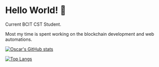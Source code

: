 # Hello World! 👋

Current BCIT CST Student.

Most my time is spent working on the blockchain development and web automations.

[![Oscar's GitHub stats](https://github-readme-stats.vercel.app/api?username=o-scarzhu&show_icons=true&theme=tokyonight)](https://github.com/anuraghazra/github-readme-stats)

[![Top Langs](https://github-readme-stats.vercel.app/api/top-langs/?username=anuraghazra&layout=compact&theme=tokyonight)](https://github.com/anuraghazra/github-readme-stats)
